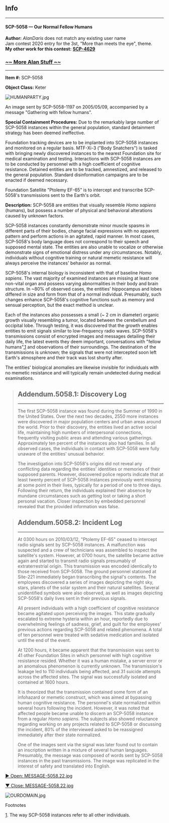 Info
----

* * *

#### SCP-5058 — Our Normal Fellow Humans

**Author:** _AlanDaris_ does not match any existing user name  
Jam contest 2020 entry for the 3st, "More than meets the eye", theme.  
**My other work for this contest:** **[SCP-4629](/scp-4629)**

### [~~ More Alan Stuff ~~](http://www.scp-wiki.net/alandaris)

* * *

**Item #:** SCP-5058

**Object Class:** Keter

![HUMANPARTY.jpg](http://scp-wiki.wdfiles.com/local--files/scp-5058/HUMANPARTY.jpg)

An image sent by SCP-5058-1197 on 2005/05/09, accompanied by a message "Gathering with fellow humans".

**Special Containment Procedures:** Due to the remarkably large number of SCP-5058 instances within the general population, standard detainment strategy has been deemed ineffective.

Foundation tracking devices are to be implanted into SCP-5058 instances and monitored on a regular basis. MTF-Xi-3 ("Body Snatchers") is tasked with bringing newly discovered instances to the nearest Foundation site for medical examination and testing. Interactions with SCP-5058 instances are to be conducted by personnel with a high coefficient of cognitive resistance. Detained entities are to be tracked, amnestized, and released to the general population. Standard disinformation campaigns are to be enacted if deemed necessary.

Foundation Satellite "Ptolemy EF-65" is to intercept and transcribe SCP-5058's transmissions sent to the Earth's orbit.

**Description:** SCP-5058 are entities that visually resemble _Homo sapiens_ (humans), but possess a number of physical and behavioral alterations caused by unknown factors.

SCP-5058 instances constantly demonstrate minor muscle spasms in different parts of their bodies, change facial expressions with no apparent pattern and perform actions in an agitated, rapid manner. In most cases, SCP-5058's body language does not correspond to their speech and supposed mental state. The entities are also unable to vocalize or otherwise demonstrate signs of emotional distress under any circumstances. Notably, individuals without cognitive training or natural memetic resistance will always perceive the instances' behavior as normal.

SCP-5058's internal biology is inconsistent with that of baseline _Homo sapiens_. The vast majority of examined instances are missing at least one non-vital organ and possess varying abnormalities in their body and brain structure. In ~80% of observed cases, the entities' hippocampus and lobes differed in size and form from that of a normal individual. Presumably, such changes enhance SCP-5058's cognitive functions such as memory and sensual perception, but the exact method is unclear.

Each of the instances also possesses a small (~ 2 cm in diameter) organic growth visually resembling a tumor, located between the cerebellum and occipital lobe. Through testing, it was discovered that the growth enables entities to emit signals similar to low-frequency radio waves. SCP-5058's transmissions consist of encrypted images and messages detailing their daily life, the latest events they deem important, conversations with "fellow humans",[1](javascript:;) and observations of their surroundings. The destination of the transmissions is unknown; the signals that were not intercepted soon left Earth's atmosphere and their track was lost shortly after.

The entities' biological anomalies are likewise invisible for individuals with no memetic resistance and will typically remain undetected during medical examinations.

> Addendum.5058.1: Discovery Log
> ------------------------------
> 
> * * *
> 
> The first SCP-5058 instance was found during the Summer of 1990 in the United States. Over the next two decades, 2550 more instances were discovered in major population centers and urban areas around the world. Prior to their discovery, the entities lived an active social life, maintaining high numbers of interpersonal connections, frequently visiting public areas and attending various gatherings. Approximately ten percent of the instances also had families. In all observed cases, the individuals in contact with SCP-5058 were fully unaware of the entities' unusual behavior.
> 
> The investigation into SCP-5058's origins did not reveal any conflicting data regarding the entities' identities or memories of their supposed parents. However, discovered police reports indicate that at least twenty percent of SCP-5058 instances previously went missing at some point in their lives, typically for a period of one to three days. Following their return, the individuals explained their absence by mundane circumstances such as getting lost or taking a short personal vacation. Closer inspection by embedded personnel revealed that the provided information was false.

> Addendum.5058.2: Incident Log
> -----------------------------
> 
> * * *
> 
> At 0300 hours on 2010/03/12, "Ptolemy EF-65" ceased to intercept radio signals sent by SCP-5058 instances. A malfunction was suspected and a crew of technicians was assembled to inspect the satellite's system. However, at 0700 hours, the satellite became active again and started to transmit radio signals presumably of extraterrestrial origin. This transmission was encoded identically to those received from SCP-5058. The ground personnel stationed at Site-221 immediately began transcribing the signal's contents. The employees discovered a series of images depicting the night sky, stars, planets of the solar system and their natural satellites. Several unidentified symbols were also observed, as well as images depicting SCP-5058's daily lives sent in their previous signals.
> 
> All present individuals with a high coefficient of cognitive resistance became agitated upon perceiving the images. This state gradually escalated to extreme hysteria within an hour, reportedly due to overwhelming feelings of sadness, grief, and guilt for the employees' previous actions regarding SCP-5058 and related phenomena. A total of ten personnel were treated with sedative medication and isolated until the end of the event.
> 
> At 1200 hours, it became apparent that the transmission was sent to 41 other Foundation Sites in which personnel with high cognitive resistance resided. Whether it was a human mistake, a server error or an anomalous phenomenon is currently unknown. The transmission's leakage led to 110 individuals being affected, and 31 suicide attempts across the affected sites. The signal was successfully isolated and contained at 1600 hours.
> 
> It is theorized that the transmission contained some form of an infohazard or memetic construct, which was aimed at bypassing human cognitive resistance. The personnel's state normalized within several hours following the incident. However, it was noted that affected people became unable to discern an SCP-5058 instance from a regular _Homo sapiens_. The subjects also showed reluctance regarding working on any projects related to SCP-5058 or discussing the incident, 80% of the interviewed asked to be reassigned immediately after their state normalized.
> 
> One of the images sent via the signal was later found out to contain an inscription written in a mixture of several human languages. Presumably, the message was composed of words sent by SCP-5058 instances in the past transmissions. The image was replicated in the interest of safety and translated into English.

[► Open: MESSAGE-5058.22.jpg](javascript:;)

[▼ Close: MESSAGE-5058.22.jpg](javascript:;)

![OURDOMAIN.jpg](http://scp-wiki.wdfiles.com/local--files/scp-5058/OURDOMAIN.jpg)

Footnotes

[1](javascript:;). The way SCP-5058 instances refer to all other individuals.